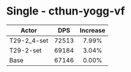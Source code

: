 # Single - cthun-yogg-vf
| Actor | DPS | Increase |
|---|:---:|:---:|
|T29-2_4-set|72513|7.99%|
|T29-2-set|69184|3.04%|
|Base|67146|0.00%|
